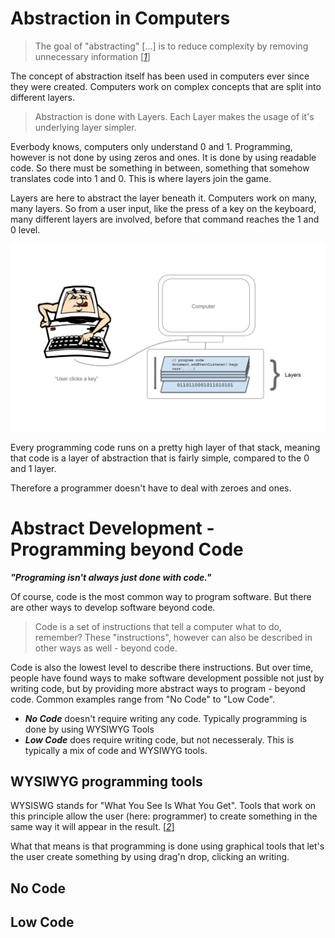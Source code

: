 # Abstraction in Computers

> The goal of "abstracting" [...] is to reduce complexity by removing unnecessary information [<cite>[1]</cite>]

The concept of abstraction itself has been used in computers ever since they were created. Computers work on complex concepts that are split into different layers.

> Abstraction is done with Layers. Each Layer makes the usage of it's underlying layer simpler.

Everbody knows, computers only understand 0 and 1. Programming, however is not done by using zeros and ones. It is done by using readable code. So there must be something in between, something that somehow translates code into 1 and 0. This is where layers join the game. 

Layers are here to abstract the layer beneath it. Computers work on many, many layers. So from a user input, like the press of a key on the keyboard, many different layers are involved, before that command reaches the 1 and 0 level.

![Layers](assets/layers2.png "Layers")


Every programming code runs on a pretty high layer of that stack, meaning that code is a layer of abstraction that is fairly simple, compared to the 0 and 1 layer. 

Therefore a programmer doesn't have to deal with zeroes and ones.


[1]: https://techterms.com/definition/abstraction#:~:text=In%20computer%20science%2C%20abstraction%20has,of%20computers%20in%20abstract%20terms.


# Abstract Development - Programming beyond Code

***"Programing isn't always just done with code."***

Of course, code is the most common way to program software. But there are other ways to develop software beyond code.

> Code is a set of instructions that tell a computer what to do, remember? These "instructions", however can also be described in other ways as well - beyond code.


Code is also the lowest level to describe there instructions. But over time, people have found ways to make software development possible not just by writing code, but by providing more abstract ways to program - beyond code. Common examples range from "No Code" to "Low Code".

* ***No Code*** doesn't require writing any code. Typically programming is done by using WYSIWYG Tools
* ***Low Code*** does require writing code, but not necesseraly. This is typically a mix of code and WYSIWYG tools.

## WYSIWYG programming tools

WYSISWG stands for "What You See Is What You Get". Tools that work on this principle allow the user (here: programmer) to create something in the same way it will appear in the result. [<cite>[2]</cite>]

What that means is that programming is done using graphical tools that let's the user create something by using drag'n drop, clicking an writing.

[2]: https://www.dictionary.com/browse/wysiwyg

## No Code



## Low Code